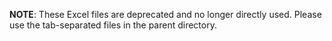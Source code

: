 **NOTE**: These Excel files are deprecated and no longer directly used. Please use the tab-separated files in the parent directory.
